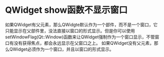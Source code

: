 # QWidget show函数不显示窗口
如果QWidget有父元素，那么QWidgte默认作为一个部件，而不是一个窗口，它只能显示在父部件里，没法直接以窗口的形式显示。但是你可以使用setWindowFlag(Qt::Window)函数来让QWidget强制作为一个窗口显示，不管窗口有没有获得焦点，都会永远显示在父窗口之上。
如果QWidget没有父元素，那么QWidget必须作为一个窗口，并且以窗口的形式显示。